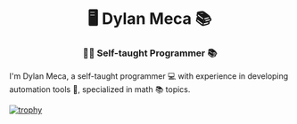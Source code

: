 <h1 align="center">🖥️ Dylan Meca 📚</h1>
<h3 align="center">👨‍💻 Self-taught Programmer 📚</h3>

I'm Dylan Meca, a self-taught programmer 💻 with experience in developing automation tools 🤖, specialized in math 📚 topics.

[![trophy](https://github-profile-trophy.vercel.app/?username=dylanmeca)](https://github.com/ryo-ma/github-profile-trophy)
